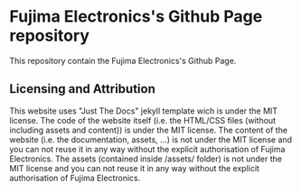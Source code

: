 # Fujima Electronics's Github Page repository
This repository contain the Fujima Electronics's Github Page.

## Licensing and Attribution
This website uses "Just The Docs" jekyll template wich is under the MIT license.
The code of the website itself (i.e. the HTML/CSS files (without including assets and content)) is under the MIT license.
The content of the website (i.e. the documentation, assets, ...) is not under the MIT license and you can not reuse
it in any way without the explicit authorisation of Fujima Electronics.
The assets (contained inside /assets/ folder) is not under the MIT license and you can not reuse it in any way
without the explicit authorisation of Fujima Electronics.
